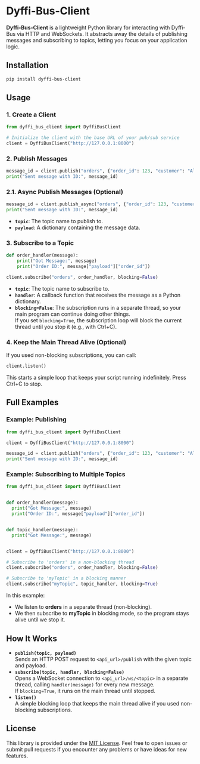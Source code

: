 # Dyffi-Bus-Client

**Dyffi-Bus-Client** is a lightweight Python library for interacting with Dyffi-Bus via HTTP and WebSockets. It abstracts away the details of publishing messages and subscribing to topics, letting you focus on your application logic.

## Installation


```bash
pip install dyffi-bus-client
```

## Usage

### 1. Create a Client

```python
from dyffi_bus_client import DyffiBusClient

# Initialize the client with the base URL of your pub/sub service
client = DyffiBusClient("http://127.0.0.1:8000")
```

### 2. Publish Messages

```python
message_id = client.publish("orders", {"order_id": 123, "customer": "Alice"})
print("Sent message with ID:", message_id)
```

### 2.1. Async Publish Messages (Optional)

```python
message_id = client.publish_async("orders", {"order_id": 123, "customer": "Alice"}) #Its just async version of publish
print("Sent message with ID:", message_id)
```

- **`topic`**: The topic name to publish to.
- **`payload`**: A dictionary containing the message data.

### 3. Subscribe to a Topic

```python
def order_handler(message):
    print("Got Message:", message)
    print("Order ID:", message["payload"]["order_id"])

client.subscribe("orders", order_handler, blocking=False)
```

- **`topic`**: The topic name to subscribe to.
- **`handler`**: A callback function that receives the message as a Python dictionary.
- **`blocking=False`**: The subscription runs in a separate thread, so your main program can continue doing other things.  
  If you set `blocking=True`, the subscription loop will block the current thread until you stop it (e.g., with Ctrl+C).

### 4. Keep the Main Thread Alive (Optional)

If you used non-blocking subscriptions, you can call:

```python
client.listen()
```

This starts a simple loop that keeps your script running indefinitely. Press Ctrl+C to stop.

## Full Examples

### Example: Publishing

```python
from dyffi_bus_client import DyffiBusClient

client = DyffiBusClient("http://127.0.0.1:8000")

message_id = client.publish("orders", {"order_id": 123, "customer": "Alice"})
print("Sent message with ID:", message_id)
```

### Example: Subscribing to Multiple Topics

```python
from dyffi_bus_client import DyffiBusClient


def order_handler(message):
  print("Got Message:", message)
  print("Order ID:", message["payload"]["order_id"])


def topic_handler(message):
  print("Got Message:", message)


client = DyffiBusClient("http://127.0.0.1:8000")

# Subscribe to 'orders' in a non-blocking thread
client.subscribe("orders", order_handler, blocking=False)

# Subscribe to 'myTopic' in a blocking manner
client.subscribe("myTopic", topic_handler, blocking=True)
```

In this example:
- We listen to **orders** in a separate thread (non-blocking).
- We then subscribe to **myTopic** in blocking mode, so the program stays alive until we stop it.

## How It Works

- **`publish(topic, payload)`**  
  Sends an HTTP POST request to `<api_url>/publish` with the given topic and payload.
- **`subscribe(topic, handler, blocking=False)`**  
  Opens a WebSocket connection to `<api_url>/ws/<topic>` in a separate thread, calling `handler(message)` for every new message.  
  If `blocking=True`, it runs on the main thread until stopped.
- **`listen()`**  
  A simple blocking loop that keeps the main thread alive if you used non-blocking subscriptions.

## License

This library is provided under the [MIT License](LICENSE). Feel free to open issues or submit pull requests if you encounter any problems or have ideas for new features.
